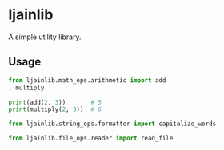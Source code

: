 # ljainlib

A simple utility library.

## Usage

```python
from ljainlib.math_ops.arithmetic import add
, multiply

print(add(2, 3))       # 5
print(multiply(2, 3))  # 6

from ljainlib.string_ops.formatter import capitalize_words

from ljainlib.file_ops.reader import read_file